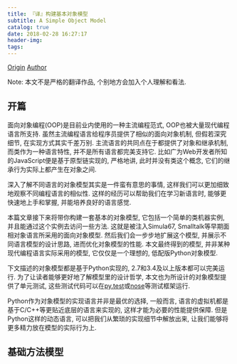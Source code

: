 ```yaml
---
title: 『译』构建基本对象模型
subtitle: A Simple Object Model
catalog: true
date: 2018-02-28 16:27:17
header-img:
tags:
---
```


[Origin](http://aosabook.org/en/500L/a-simple-object-model.html)
[Author](https://twitter.com/cfbolz)

Note: 本文不是严格的翻译作品, 个别地方会加入个人理解和看法. 

## 开篇
面向对象编程(OOP)是目前业内使用的一种主流编程范式, OOP也被大量现代编程语言所支持. 虽然主流编程语言给程序员提供了相似的面向对象机制, 但假若深究细节, 在实现方式其实千差万别. 主流语言的共同点在于都提供了对象和继承机制, 而类作为一种语言特性, 并不是所有语言都完美支持它. 比如广为Web开发者所知的JavaScript便是基于原型链实现的, 严格地讲, 此时并没有类这个概念, 它们的继承行为实际上都产生在对象之间. 

深入了解不同语言的对象模型其实是一件蛮有意思的事情, 这样我们可以更加细致地观察不同编程语言的相似性. 这样的经历可以帮助我们在学习新语言时, 能够更快速地上手和掌握, 并能培养良好的语言感觉.

本篇文章接下来将带你构建一套基本的对象模型, 它包括一个简单的类机器实例, 并且能通过这个实例去访问一些方法. 这就是被注入Simula67, Smalltalk等早期面相对象语言所采用的面向对象模型. 然后我们会一步步地扩展这个模型, 并展示不同语言模型的设计思路, 进而优化对象模型的性能. 本文最终得到的模型, 并非某种现代编程语言实际采用的模型, 它仅仅是一个理想的, 低配版Python对象模型.

下文描述的对象模型都是基于Python实现的, 2.7和3.4及以上版本都可以完美运行. 为了让读者能够更好地了解模型里的设计哲学, 本文也为所设计的对象模型提供了单元测试, 这些测试代码可以在[py.test](https://docs.pytest.org/en/latest)或[nose](nose.readthedocs.io/en/latest/)等测试框架运行.

Python作为对象模型的实现语言并非是最优的选择, 一般而言, 语言的虚拟机都是基于C/C++等更贴近底层的语言来实现的, 这样才能为必要的性能提供保障. 但是Python这样的动态语言, 可以把我们从繁琐的实现细节中解放出来, 让我们能够将更多精力放在模型的实际行为上.


## 基础方法模型
